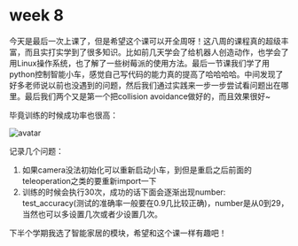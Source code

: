 # week 8

今天是最后一次上课了，但是希望这个课可以开全周呀！这八周的课程真的超级丰富，而且实打实学到了很多知识。比如前几天学会了给机器人创造动作，也学会了用Linux操作系统，也了解了一些树莓派的使用方法。最后一节课我们学了用python控制智能小车，感觉自己写代码的能力真的提高了哈哈哈哈。中间发现了好多老师说以前也没遇到的问题，然后我们通过实践来一步一步尝试看问题出在哪里。最后我们两个又是第一个把collision avoidance做好的，而且效果很好~

毕竟训练的时候成功率也很高：

![avatar](https://github.com/xzy-xyz/test/blob/master/4.png)

记录几个问题：

1. 如果camera没法初始化可以重新启动小车，到但是重启之后前面的teleoperation之类的要重新import一下
2. 训练的时候会执行30次，成功的话下面会逐渐出现number: test_accuracy(测试的准确率一般要在0.9几比较正确)，number是从0到29，当然也可以多设置几次或者少设置几次。

下半个学期我选了智能家居的模块，希望和这个课一样有趣吧！